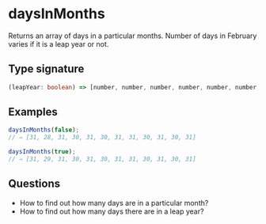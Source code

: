 # daysInMonths

Returns an array of days in a particular months. Number of days in February varies if it is a leap year or not.

## Type signature

<!-- prettier-ignore-start -->
```typescript
(leapYear: boolean) => [number, number, number, number, number, number, number, number, number, number, number, number]
```
<!-- prettier-ignore-end -->

## Examples

<!-- prettier-ignore-start -->
```javascript
daysInMonths(false);
// ⇒ [31, 28, 31, 30, 31, 30, 31, 31, 30, 31, 30, 31]
```

```javascript
daysInMonths(true);
// ⇒ [31, 29, 31, 30, 31, 30, 31, 31, 30, 31, 30, 31]
```
<!-- prettier-ignore-end -->

## Questions

- How to find out how many days are in a particular month?
- How to find out how many days there are in a leap year?
